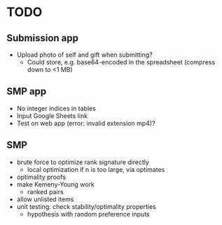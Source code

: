 # TODO

## Submission app

- Upload photo of self and gift when submitting?
    - Could store, e.g. base64-encoded in the spreadsheet (compress down to <1 MB)

## SMP app

- No integer indices in tables
- Input Google Sheets link
- Test on web app (error: invalid extension mp4)?

## SMP

- brute force to optimize rank signature directly
    - local optimization if n is too large, via optimates
- optimality proofs
- make Kemeny-Young work
    - ranked pairs
- allow unlisted items
- unit testing: check stability/optimality properties
    - hypothesis with random preference inputs
